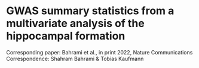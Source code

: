 # GWAS summary statistics from a multivariate analysis of the hippocampal formation
Corresponding paper:
Bahrami et al., in print 2022, Nature Communications 
Correspondence: Shahram Bahrami & Tobias Kaufmann
